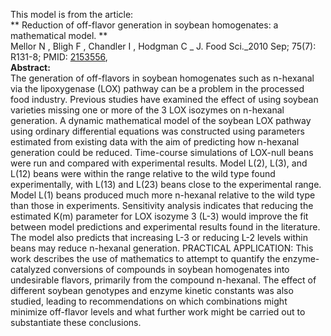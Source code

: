 

This model is from the article:  
** Reduction of off-flavor generation in soybean homogenates: a mathematical model. **   
Mellor N , Bligh F , Chandler I , Hodgman C _ J. Food Sci._2010 Sep; 75(7):
R131-8; PMID: [2153556](http://www.ncbi.nlm.nih.gov/pubmed/2153556),  
**Abstract:**   
The generation of off-flavors in soybean homogenates such as n-hexanal via the
lipoxygenase (LOX) pathway can be a problem in the processed food industry.
Previous studies have examined the effect of using soybean varieties missing
one or more of the 3 LOX isozymes on n-hexanal generation. A dynamic
mathematical model of the soybean LOX pathway using ordinary differential
equations was constructed using parameters estimated from existing data with
the aim of predicting how n-hexanal generation could be reduced. Time-course
simulations of LOX-null beans were run and compared with experimental results.
Model L(2), L(3), and L(12) beans were within the range relative to the wild
type found experimentally, with L(13) and L(23) beans close to the
experimental range. Model L(1) beans produced much more n-hexanal relative to
the wild type than those in experiments. Sensitivity analysis indicates that
reducing the estimated K(m) parameter for LOX isozyme 3 (L-3) would improve
the fit between model predictions and experimental results found in the
literature. The model also predicts that increasing L-3 or reducing L-2 levels
within beans may reduce n-hexanal generation. PRACTICAL APPLICATION: This work
describes the use of mathematics to attempt to quantify the enzyme-catalyzed
conversions of compounds in soybean homogenates into undesirable flavors,
primarily from the compound n-hexanal. The effect of different soybean
genotypes and enzyme kinetic constants was also studied, leading to
recommendations on which combinations might minimize off-flavor levels and
what further work might be carried out to substantiate these conclusions.

